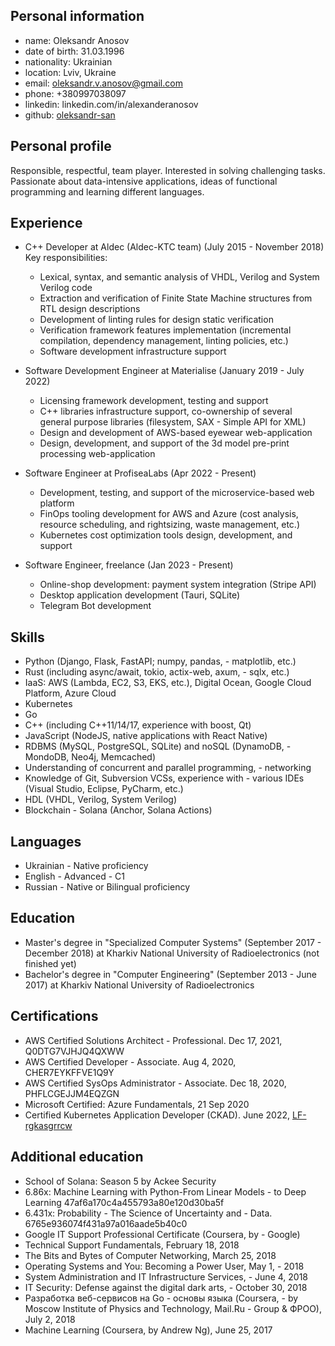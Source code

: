 ## Personal information
- name: Oleksandr Anosov
- date of birth: 31.03.1996
- nationality: Ukrainian
- location: Lviv, Ukraine
- email: oleksandr.v.anosov@gmail.com
- phone: +380997038097
- linkedin: linkedin.com/in/alexanderanosov
- github: [oleksandr-san](https://github.com/oleksandr-san)

## Personal profile
Responsible, respectful, team player. Interested in solving challenging tasks. Passionate about data-intensive applications, ideas of functional programming
and learning different languages.

## Experience
- C++ Developer at Aldec (Aldec-KTC team) (July 2015 - November 2018) Key responsibilities:
  - Lexical, syntax, and semantic analysis of VHDL, Verilog and System Verilog code
  - Extraction and verification of Finite State Machine structures from RTL design descriptions
  - Development of linting rules for design static verification
  - Verification framework features implementation (incremental compilation, dependency management, linting policies, etc.)
  - Software development infrastructure support

- Software Development Engineer at Materialise (January 2019 - July 2022)
  - Licensing framework development, testing and support
  - C++ libraries infrastructure support, co-ownership of several general purpose libraries (filesystem, SAX - Simple API for XML)
  - Design and development of AWS-based eyewear web-application
  - Design, development, and support of the 3d model pre-print processing web-application

- Software Engineer at ProfiseaLabs (Apr 2022 - Present)
  - Development, testing, and support of the microservice-based web platform
  - FinOps tooling development for AWS and Azure (cost analysis, resource scheduling, and rightsizing, waste management, etc.)
  - Kubernetes cost optimization tools design, development, and support
 
- Software Engineer, freelance (Jan 2023 - Present)
  - Online-shop development: payment system integration (Stripe API)
  - Desktop application development (Tauri, SQLite)
  - Telegram Bot development

## Skills
- Python (Django, Flask, FastAPI; numpy, pandas, - matplotlib, etc.)
- Rust (including async/await, tokio, actix-web, axum, - sqlx, etc.)
- IaaS: AWS (Lambda, EC2, S3, EKS, etc.), Digital Ocean, Google Cloud Platform, Azure Cloud
- Kubernetes
- Go
- C++ (including C++11/14/17, experience with boost, Qt)
- JavaScript (NodeJS, native applications with React Native)
- RDBMS (MySQL, PostgreSQL, SQLite) and noSQL (DynamoDB, - MondoDB, Neo4j, Memcached)
- Understanding of concurrent and parallel programming, - networking
- Knowledge of Git, Subversion VCSs, experience with - various IDEs (Visual Studio, Eclipse, PyCharm, etc.)
- HDL (VHDL, Verilog, System Verilog)
- Blockchain - Solana (Anchor, Solana Actions)

## Languages
- Ukrainian - Native proficiency
- English - Advanced - C1
- Russian - Native or Bilingual proficiency

## Education
- Master's degree in "Specialized Computer Systems" (September 2017 - December 2018) at Kharkiv National University of Radioelectronics (not finished yet)
- Bachelor's degree in "Computer Engineering" (September 2013 - June 2017) at Kharkiv National University of Radioelectronics

## Certifications
- AWS Certified Solutions Architect - Professional. Dec 17, 2021, Q0DTG7VJHJQ4QXWW
- AWS Certified Developer - Associate. Aug 4, 2020, CHER7EYKFFVE1Q9Y
- AWS Certified SysOps Administrator - Associate. Dec 18, 2020, PHFLCGEJJM4EQZGN
- Microsoft Certified: Azure Fundamentals, 21 Sep 2020
- Certified Kubernetes Application Developer (CKAD). June 2022, [LF-rgkasgrrcw](https://ti-user-certificates.s3.amazonaws.com/e0df7fbf-a057-42af-8a1f-590912be5460/cd7357af-aa18-4988-aab6-752156ad2293-oleksandr-anosov-f1f493f6-c70b-482c-8a69-dd322ac3ce4e-certificate.pdf)

## Additional education
- School of Solana: Season 5 by Ackee Security
- 6.86x: Machine Learning with Python-From Linear Models - to Deep Learning 47af6a170c4a455793a80e120d30ba5f
- 6.431x: Probability - The Science of Uncertainty and - Data. 6765e936074f431a97a016aade5b40c0
- Google IT Support Professional Certificate (Coursera, by - Google)
- Technical Support Fundamentals, February 18, 2018
- The Bits and Bytes of Computer Networking, March 25, 2018
- Operating Systems and You: Becoming a Power User, May 1, - 2018
- System Administration and IT Infrastructure Services, - June 4, 2018
- IT Security: Defense against the digital dark arts, - October 30, 2018
- Разработка веб-сервисов на Go - основы языка (Coursera, - by Moscow Institute of Physics and Technology, Mail.Ru - Group & ФРОО), July 2, 2018
- Machine Learning (Coursera, by Andrew Ng), June 25, 2017

